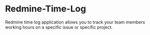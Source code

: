 Redmine-Time-Log
================

Redmine time log application allows you to track your team members working hours on a specific issue or specific project.
